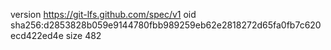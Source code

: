 version https://git-lfs.github.com/spec/v1
oid sha256:d2853828b059e9144780fbb989259eb62e2818272d65fa0fb7c620ecd422ed4e
size 482
